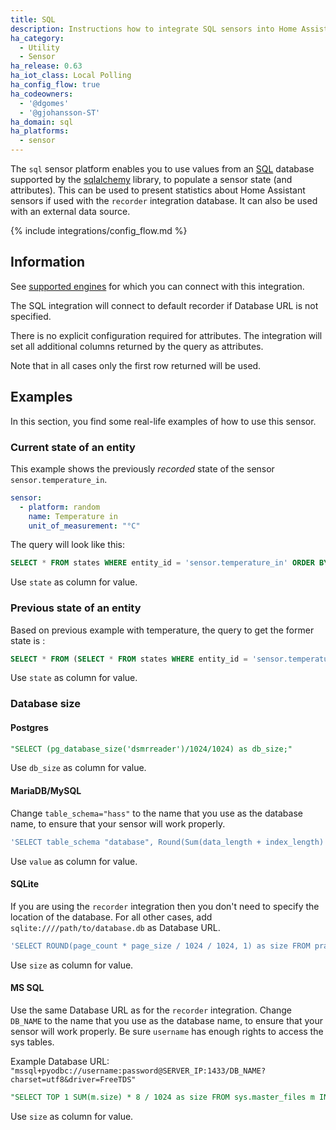 ```yaml
---
title: SQL
description: Instructions how to integrate SQL sensors into Home Assistant.
ha_category:
  - Utility
  - Sensor
ha_release: 0.63
ha_iot_class: Local Polling
ha_config_flow: true
ha_codeowners:
  - '@dgomes'
  - '@gjohansson-ST'
ha_domain: sql
ha_platforms:
  - sensor
---
```


The `sql` sensor platform enables you to use values from an [SQL](https://en.wikipedia.org/wiki/SQL) database supported by the [sqlalchemy](https://www.sqlalchemy.org) library, to populate a sensor state (and attributes).
This can be used to present statistics about Home Assistant sensors if used with the `recorder` integration database. It can also be used with an external data source.

{% include integrations/config_flow.md %}

## Information

See [supported engines](/integrations/recorder/#custom-database-engines) for which you can connect with this integration.

The SQL integration will connect to default recorder if Database URL is not specified.

There is no explicit configuration required for attributes. The integration will set all additional columns returned by the query as attributes. 

Note that in all cases only the first row returned will be used.

## Examples

In this section, you find some real-life examples of how to use this sensor.

### Current state of an entity

This example shows the previously *recorded* state of the sensor `sensor.temperature_in`.

```yaml
sensor:
  - platform: random
    name: Temperature in
    unit_of_measurement: "°C"
```

The query will look like this:

```sql
SELECT * FROM states WHERE entity_id = 'sensor.temperature_in' ORDER BY state_id DESC LIMIT 1;
```

Use `state` as column for value.

### Previous state of an entity

Based on previous example with temperature, the query to get the former state is :
```sql
SELECT * FROM (SELECT * FROM states WHERE entity_id = 'sensor.temperature_in' ORDER BY state_id DESC LIMIT 2) two_entity ORDER BY state_id ASC LIMIT 1;
```
Use `state` as column for value.

### Database size

#### Postgres

```sql
"SELECT (pg_database_size('dsmrreader')/1024/1024) as db_size;"
```
Use `db_size` as column for value.

#### MariaDB/MySQL

Change `table_schema="hass"` to the name that you use as the database name, to ensure that your sensor will work properly.

```sql
'SELECT table_schema "database", Round(Sum(data_length + index_length) / 1024, 1) "value" FROM information_schema.tables WHERE table_schema="hass" GROUP BY table_schema;'
```
Use `value` as column for value.

#### SQLite

If you are using the `recorder` integration then you don't need to specify the location of the database. For all other cases, add `sqlite:////path/to/database.db` as Database URL.

```sql
'SELECT ROUND(page_count * page_size / 1024 / 1024, 1) as size FROM pragma_page_count(), pragma_page_size();'
```
Use `size` as column for value.

#### MS SQL

Use the same Database URL as for the `recorder` integration. Change `DB_NAME` to the name that you use as the database name, to ensure that your sensor will work properly. Be sure `username` has enough rights to access the sys tables.

Example Database URL: `"mssql+pyodbc://username:password@SERVER_IP:1433/DB_NAME?charset=utf8&driver=FreeTDS"`

```sql
"SELECT TOP 1 SUM(m.size) * 8 / 1024 as size FROM sys.master_files m INNER JOIN sys.databases d ON d.database_id=m.database_id WHERE d.name='DB_NAME';"
```
Use `size` as column for value.
